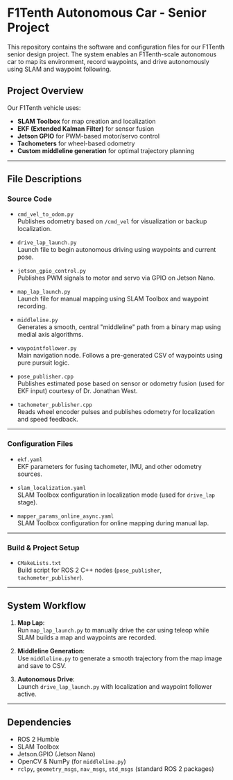 # F1Tenth Autonomous Car - Senior Project

This repository contains the software and configuration files for our F1Tenth senior design project. The system enables an F1Tenth-scale autonomous car to map its environment, record waypoints, and drive autonomously using SLAM and waypoint following.

## Project Overview

Our F1Tenth vehicle uses:
- **SLAM Toolbox** for map creation and localization
- **EKF (Extended Kalman Filter)** for sensor fusion
- **Jetson GPIO** for PWM-based motor/servo control
- **Tachometers** for wheel-based odometry
- **Custom middleline generation** for optimal trajectory planning

---

## File Descriptions

### Source Code

- `cmd_vel_to_odom.py`  
  Publishes odometry based on `/cmd_vel` for visualization or backup localization.
  
- `drive_lap_launch.py`  
  Launch file to begin autonomous driving using waypoints and current pose.

- `jetson_gpio_control.py`  
  Publishes PWM signals to motor and servo via GPIO on Jetson Nano.

- `map_lap_launch.py`  
  Launch file for manual mapping using SLAM Toolbox and waypoint recording.

- `middleline.py`  
  Generates a smooth, central "middleline" path from a binary map using medial axis algorithms.

- `waypointfollower.py`  
  Main navigation node. Follows a pre-generated CSV of waypoints using pure pursuit logic.

- `pose_publisher.cpp`  
  Publishes estimated pose based on sensor or odometry fusion (used for EKF input) courtesy of Dr. Jonathan West.

- `tachometer_publisher.cpp`  
  Reads wheel encoder pulses and publishes odometry for localization and speed feedback.

---

### Configuration Files

- `ekf.yaml`  
  EKF parameters for fusing tachometer, IMU, and other odometry sources.

- `slam_localization.yaml`  
  SLAM Toolbox configuration in localization mode (used for `drive_lap` stage).

- `mapper_params_online_async.yaml`  
  SLAM Toolbox configuration for online mapping during manual lap.

---

### Build & Project Setup

- `CMakeLists.txt`  
  Build script for ROS 2 C++ nodes (`pose_publisher`, `tachometer_publisher`).
  
---

## System Workflow

1. **Map Lap**:  
   Run `map_lap_launch.py` to manually drive the car using teleop while SLAM builds a map and waypoints are recorded.

2. **Middleline Generation**:  
   Use `middleline.py` to generate a smooth trajectory from the map image and save to CSV.

3. **Autonomous Drive**:  
   Launch `drive_lap_launch.py` with localization and waypoint follower active.

---

## Dependencies

- ROS 2 Humble
- SLAM Toolbox
- Jetson.GPIO (Jetson Nano)
- OpenCV & NumPy (for `middleline.py`)
- `rclpy`, `geometry_msgs`, `nav_msgs`, `std_msgs` (standard ROS 2 packages)

